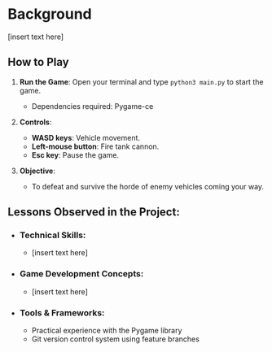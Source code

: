 # Background

[insert text here]

## How to Play

1. **Run the Game**: Open your terminal and type `python3 main.py` to start the game.
    - Dependencies required: Pygame-ce
   
2. **Controls**:
   - **WASD keys**: Vehicle movement.
   - **Left-mouse button**: Fire tank cannon.
   - **Esc key**: Pause the game.

3. **Objective**: 
   - To defeat and survive the horde of enemy vehicles coming your way.

## Lessons Observed in the Project:
   - ### Technical Skills:
      - [insert text here]
 
   - ### Game Development Concepts:
      - [insert text here]

   - ### Tools & Frameworks:
      - Practical experience with the Pygame library
      - Git version control system using feature branches